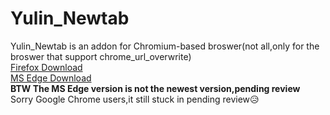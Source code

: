 # Yulin_Newtab
Yulin_Newtab is an addon for Chromium-based broswer(not all,only for the broswer that support chrome_url_overwrite)  
[Firefox Download](https://addons.mozilla.org/zh-TW/firefox/addon/%E6%9E%97%E5%A5%95%E4%BD%91%E5%96%9C%E6%AD%A1%E6%9F%90%E5%80%8B%E4%BA%BA%E4%B9%8B%E6%96%B0%E5%88%86%E9%A0%81/)  
[MS Edge Download](https://microsoftedge.microsoft.com/addons/detail/%E6%9E%97%E5%A5%95%E4%BD%91%E5%96%9C%E6%AD%A1%E6%9D%8E%E9%87%87%E5%A9%95%E4%B9%8B%E6%96%B0%E5%88%86%E9%A0%81/bmmbjcpmnlapompldfijogaokepcnkoc)  
**BTW The MS Edge version is not the newest version,pending review**  
Sorry Google Chrome users,it still stuck in pending review😥  
